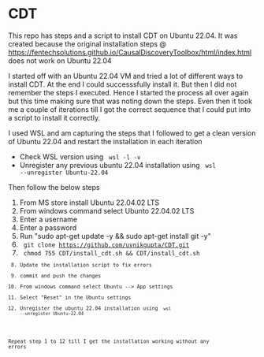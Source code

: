 # CDT
This repo has steps and a script to install CDT on Ubuntu 22.04. It was created because the original installation steps @ https://fentechsolutions.github.io/CausalDiscoveryToolbox/html/index.html does not work on Ubuntu 22.04

I started off with an Ubuntu 22.04 VM and tried a lot of different ways to install CDT. At the end I could successsfully install it. But then I did not remember the steps I executed. Hence I started the process all over again but this time making sure that was noting down the steps. Even then it took me a couple of iterations till I got the correct sequence that I could put into a script to install it correctly.

I used WSL and am capturing the steps that I followed to get a clean version of Ubuntu 22.04 and restart the installation in each iteration
- Check WSL version using <code> wsl -l -v </code>
- Unregister any previous ubuntu 22.04 installation using <code> wsl --unregister Ubuntu-22.04 </code>

Then follow the below steps
1. From MS store install Ubuntu 22.04.02 LTS
2. From windows command select Ubunto 22.04.02 LTS
3. Enter a username
4. Enter a password
5. Run "sudo apt-get update -y && sudo apt-get install git -y"
6. <code> git clone https://github.com/uvnikgupta/CDT.git </code>
7. <code> chmod 755 CDT/install_cdt.sh && CDT/install_cdt.sh <code>
8. Update the installation script to fix errors
9. commit and push the changes
10. From windows command select Ubuntu --> App settings
11. Select "Reset" in the Ubuntu settings
12. Unregister the ubuntu 22.04 installation using <code> wsl --unregister Ubuntu-22.04 </code>

Repeat step 1 to 12 till I get the installation working without any errors
